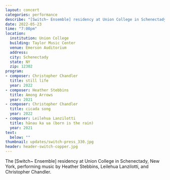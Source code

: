 ```yaml
---
layout: concert
categories: performance
describe: "[Switch~ Ensemble] residency at Union College in Schenectady, New York, performing music by Heather Stebbins, Leilehua Lanzilotti, and Christopher Chandler."
date: 2022-05-23
time: "7:00pm"
location:
  institution: Union College
  building: Taylor Music Center
  venue: Emerson Auditorium
  address:
  city: Schenectady
  state: NY
  zip: 12302
program:
- composer: Christopher Chandler
  title: still life
  year: 2022
- composer: Heather Stebbins
  title: Among Arrows
  year: 2021
- composer: Christopher Chandler
  title: cicada song
  year: 2022
- composer: Leilehua Lanzilotti
  title: hānau ka ua (born is the rain)
  year: 2021
text:
  below: ""
thumbnail: updates/switch-press_330.jpg
header: header-switch-copper.jpg
---
```


The [Switch~ Ensemble] residency at Union College in Schenectady, New York, performing music by Heather Stebbins, Leilehua Lanzilotti, and Christopher Chandler.
